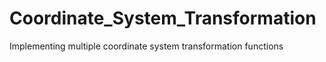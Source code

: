 # Coordinate_System_Transformation
Implementing multiple coordinate system transformation functions
